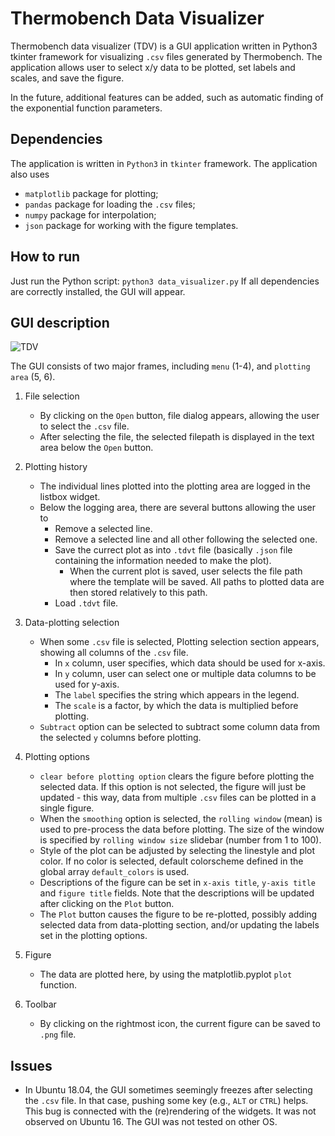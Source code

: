 # Thermobench Data Visualizer

Thermobench data visualizer (TDV) is a GUI application written in Python3 tkinter framework for visualizing `.csv` files generated by Thermobench.
The application allows user to select x/y data to be plotted, set labels and scales, and save the figure.

In the future, additional features can be added, such as automatic finding of the exponential function parameters.

## Dependencies

The application is written in `Python3` in `tkinter` framework. 
The application also uses
 - `matplotlib` package for plotting;
 - `pandas` package for loading the `.csv` files;
 - `numpy` package for interpolation;
 - `json` package for working with the figure templates.
 
## How to run

Just run the Python script:
  ```python3 data_visualizer.py```
  If all dependencies are correctly installed, the GUI will appear.  
 

## GUI description

![TDV](data_visualizer.png "TDV")

The GUI consists of two major frames, including `menu` (1-4), and `plotting area` (5, 6).

1. File selection
    - By clicking on the `Open` button, file dialog appears, allowing the user to select the `.csv` file.
    - After selecting the file, the selected filepath is displayed in the text area below the `Open` button.

2. Plotting history
    - The individual lines plotted into the plotting area are logged in the listbox widget.
    - Below the logging area, there are several buttons allowing the user to
        - Remove a selected line.
        - Remove a selected line and all other following the selected one.
        - Save the currect plot as into `.tdvt` file (basically `.json` file containing the information needed to make the plot).
            - When the current plot is saved, user selects the file path where the template will be saved. All paths to plotted data are then stored relatively to this path.
        - Load `.tdvt` file.
    
3. Data-plotting selection
    - When some `.csv` file is selected, Plotting selection section appears, showing all columns of the `.csv` file.
        - In `x` column, user specifies, which data should be used for x-axis.
        - In `y` column, user can select one or multiple data columns to be used for y-axis.
        - The `label` specifies the string which appears in the legend. 
        - The `scale` is a factor, by which the data is multiplied before plotting.
    - `Subtract` option can be selected to subtract some column data from the selected `y` columns before plotting.
    
4. Plotting options
    - `clear before plotting option` clears the figure before plotting the selected data. If this option is not selected, the figure will just be updated - this way, data from multiple `.csv` files can be plotted in a single figure.
    - When the `smoothing` option is selected, the `rolling window` (mean) is used to pre-process the data before plotting. The size of the window is specified by `rolling window size` slidebar (number from 1 to 100).
    - Style of the plot can be adjusted by selecting the linestyle and plot color. If no color is selected, default colorscheme defined in the global array `default_colors` is used.
    - Descriptions of the figure can be set in `x-axis title`, `y-axis title` and `figure title` fields. Note that the descriptions will be updated after clicking on the `Plot` button.
    - The `Plot` button causes the figure to be re-plotted, possibly adding selected data from data-plotting section, and/or updating the labels set in the plotting options.

5. Figure
    - The data are plotted here, by using the matplotlib.pyplot `plot` function.
 
6. Toolbar
    - By clicking on the rightmost icon, the current figure can be saved to `.png` file.  

## Issues

- In Ubuntu 18.04, the GUI sometimes seemingly freezes after selecting the `.csv` file. In that case, pushing some key (e.g., `ALT` or `CTRL`) helps. This bug is connected with the (re)rendering of the widgets. It was not observed on Ubuntu 16. The GUI was not tested on other OS. 